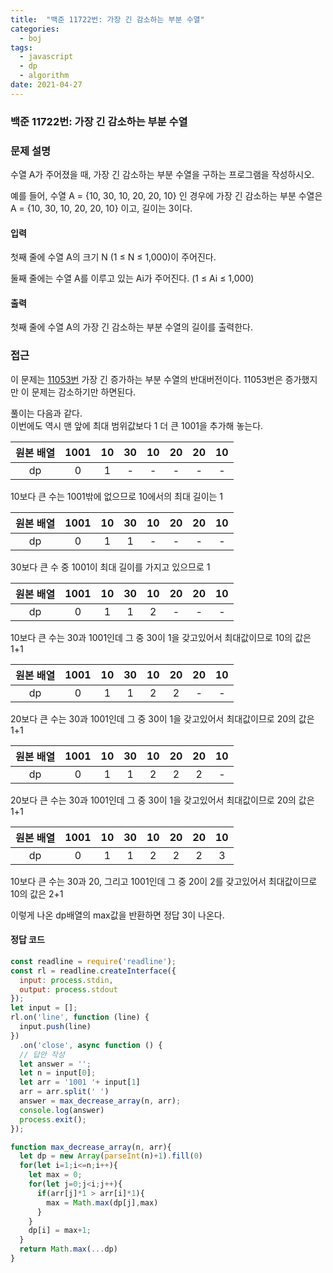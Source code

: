 ```yaml
---
title:  "백준 11722번: 가장 긴 감소하는 부분 수열"
categories: 
  - boj
tags:
  - javascript
  - dp
  - algorithm
date: 2021-04-27
---
```

### 백준 11722번: 가장 긴 감소하는 부분 수열

### 문제 설명 
수열 A가 주어졌을 때, 가장 긴 감소하는 부분 수열을 구하는 프로그램을 작성하시오.

예를 들어, 수열 A = {10, 30, 10, 20, 20, 10} 인 경우에 가장 긴 감소하는 부분 수열은 A = {10, 30, 10, 20, 20, 10}  이고, 길이는 3이다.

#### 입력
첫째 줄에 수열 A의 크기 N (1 ≤ N ≤ 1,000)이 주어진다.

둘째 줄에는 수열 A를 이루고 있는 Ai가 주어진다. (1 ≤ Ai ≤ 1,000)

#### 출력
첫째 줄에 수열 A의 가장 긴 감소하는 부분 수열의 길이를 출력한다.
### 접근   
이 문제는 [11053번](../11053) 가장 긴 증가하는 부분 수열의 반대버전이다.
11053번은 증가했지만 이 문제는 감소하기만 하면된다.

풀이는 다음과 같다.   
이번에도 역시 맨 앞에 최대 범위값보다 1 더 큰 1001을 추가해 놓는다.

|원본 배열|1001|10|30|10|20|20|10|
|:-:|:-:|:-:|:-:|:-:|:-:|:-:|:-:|
|dp|0|1|-|-|-|-|-|   

10보다 큰 수는 1001밖에 없으므로 10에서의 최대 길이는 1   

|원본 배열|1001|10|30|10|20|20|10|
|:-:|:-:|:-:|:-:|:-:|:-:|:-:|:-:|
|dp|0|1|1|-|-|-|-|   

30보다 큰 수 중 1001이 최대 길이를 가지고 있으므로 1   

|원본 배열|1001|10|30|10|20|20|10|
|:-:|:-:|:-:|:-:|:-:|:-:|:-:|:-:|
|dp|0|1|1|2|-|-|-|   

10보다 큰 수는 30과 1001인데 그 중 30이 1을 갖고있어서 최대값이므로 10의 값은 1+1   

|원본 배열|1001|10|30|10|20|20|10|
|:-:|:-:|:-:|:-:|:-:|:-:|:-:|:-:|
|dp|0|1|1|2|2|-|-|   

20보다 큰 수는 30과 1001인데 그 중 30이 1을 갖고있어서 최대값이므로 20의 값은 1+1   

|원본 배열|1001|10|30|10|20|20|10|
|:-:|:-:|:-:|:-:|:-:|:-:|:-:|:-:|
|dp|0|1|1|2|2|2|-|   

20보다 큰 수는 30과 1001인데 그 중 30이 1을 갖고있어서 최대값이므로 20의 값은 1+1   

|원본 배열|1001|10|30|10|20|20|10|
|:-:|:-:|:-:|:-:|:-:|:-:|:-:|:-:|
|dp|0|1|1|2|2|2|3|   

10보다 큰 수는 30과 20, 그리고 1001인데 그 중 20이 2를 갖고있어서 최대값이므로 10의 값은 2+1

이렇게 나온 dp배열의 max값을 반환하면 정답 3이 나온다.

#### 정답 코드
```js
const readline = require('readline');
const rl = readline.createInterface({
  input: process.stdin,
  output: process.stdout
});
let input = [];
rl.on('line', function (line) {
  input.push(line)
})
  .on('close', async function () {
  // 답안 작성
  let answer = '';
  let n = input[0];
  let arr = '1001 '+ input[1]
  arr = arr.split(' ')
  answer = max_decrease_array(n, arr);  
  console.log(answer)
  process.exit();
});

function max_decrease_array(n, arr){
  let dp = new Array(parseInt(n)+1).fill(0)
  for(let i=1;i<=n;i++){
    let max = 0;
    for(let j=0;j<i;j++){
      if(arr[j]*1 > arr[i]*1){
        max = Math.max(dp[j],max)
      }
    }
    dp[i] = max+1;
  }
  return Math.max(...dp)
}
```